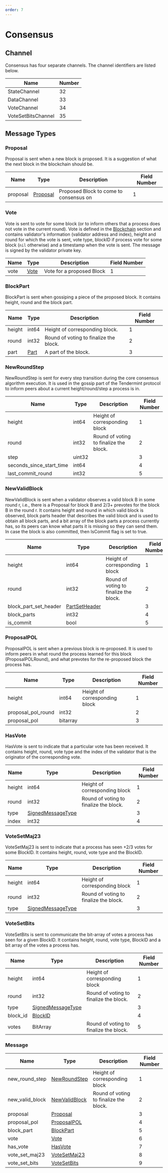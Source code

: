 ```yaml
---
order: 7
---
```


# Consensus

## Channel

Consensus has four separate channels. The channel identifiers are listed below. 

| Name               | Number |
|--------------------|--------|
| StateChannel       | 32     |
| DataChannel        | 33     |
| VoteChannel        | 34     |
| VoteSetBitsChannel | 35     |


## Message Types


### Proposal

Proposal is sent when a new block is proposed. It is a suggestion of what the
next block in the blockchain should be.

| Name     | Type                                               | Description                            | Field Number |
|----------|----------------------------------------------------|----------------------------------------|--------------|
| proposal | [Proposal](../../core/data_structures.md#proposal) | Proposed Block to come to consensus on | 1            |




### Vote

Vote is sent to vote for some block (or to inform others that a process does not vote in the
current round). Vote is defined in the
[Blockchain](https://github.com/tendermint/spec/blob/master/spec/core/data_structures.md#blockidd)
section and contains validator's
information (validator address and index), height and round for which the vote is sent, vote type,
blockID if process vote for some block (`nil` otherwise) and a timestamp when the vote is sent. The
message is signed by the validator private key.

| Name | Type                                       | Description               | Field Number |
|------|--------------------------------------------|---------------------------|--------------|
| vote | [Vote](../../core/data_structures.md#vote) | Vote for a proposed Block | 1            |



### BlockPart

BlockPart is sent when gossiping a piece of the proposed block. It contains height, round
and the block part.

| Name   | Type                                       | Description                            | Field Number |
|--------|--------------------------------------------|----------------------------------------|--------------|
| height | int64                                      | Height of corresponding block.         | 1            |
| round  | int32                                      | Round of voting to finalize the block. | 2            |
| part   | [Part](../../core/data_structures.md#part) | A part of the block.                   | 3            |

### NewRoundStep

NewRoundStep is sent for every step transition during the core consensus algorithm execution.
It is used in the gossip part of the Tendermint protocol to inform peers about a current
height/round/step a process is in.

| Name                     | Type   | Description                            | Field Number |
|--------------------------|--------|----------------------------------------|--------------|
| height                   | int64  | Height of corresponding block          | 1            |
| round                    | int32  | Round of voting to finalize the block. | 2            |
| step                     | uint32 |                                        | 3            |
| seconds_since_start_time | int64  |                                        | 4            |
| last_commit_round        | int32  |                                        | 5            |

### NewValidBlock

NewValidBlock is sent when a validator observes a valid block B in some round r,
i.e., there is a Proposal for block B and 2/3+ prevotes for the block B in the round r.
It contains height and round in which valid block is observed, block parts header that describes
the valid block and is used to obtain all
block parts, and a bit array of the block parts a process currently has, so its peers can know what
parts it is missing so they can send them.
In case the block is also committed, then IsCommit flag is set to true.

| Name                  | Type                                                         | Description                            | Field Number |
|-----------------------|--------------------------------------------------------------|----------------------------------------|--------------|
| height                | int64                                                        | Height of corresponding block          | 1            |
| round                 | int32                                                        | Round of voting to finalize the block. | 2            |
| block_part_set_header | [PartSetHeader](../../core/data_structures.md#partsetheader) |                                        | 3            |
| block_parts           | int32                                                        |                                        | 4            |
| is_commit             | bool                                                         |                                        | 5            |

### ProposalPOL

ProposalPOL is sent when a previous block is re-proposed.
It is used to inform peers in what round the process learned for this block (ProposalPOLRound),
and what prevotes for the re-proposed block the process has.

| Name               | Type     | Description                   | Field Number |
|--------------------|----------|-------------------------------|--------------|
| height             | int64    | Height of corresponding block | 1            |
| proposal_pol_round | int32    |                               | 2            |
| proposal_pol       | bitarray |                               | 3            |

### HasVote

HasVote is sent to indicate that a particular vote has been received. It contains height,
round, vote type and the index of the validator that is the originator of the corresponding vote.

| Name   | Type                                                             | Description                            | Field Number |
|--------|------------------------------------------------------------------|----------------------------------------|--------------|
| height | int64                                                            | Height of corresponding block          | 1            |
| round  | int32                                                            | Round of voting to finalize the block. | 2            |
| type   | [SignedMessageType](../../core/data_structures.md#signedmsgtype) |                                        | 3            |
| index  | int32                                                            |                                        | 4            |

### VoteSetMaj23

VoteSetMaj23 is sent to indicate that a process has seen +2/3 votes for some BlockID.
It contains height, round, vote type and the BlockID.

| Name   | Type                                                             | Description                            | Field Number |
|--------|------------------------------------------------------------------|----------------------------------------|--------------|
| height | int64                                                            | Height of corresponding block          | 1            |
| round  | int32                                                            | Round of voting to finalize the block. | 2            |
| type   | [SignedMessageType](../../core/data_structures.md#signedmsgtype) |                                        | 3            |

### VoteSetBits

VoteSetBits is sent to communicate the bit-array of votes a process has seen for a given
BlockID. It contains height, round, vote type, BlockID and a bit array of
the votes a process has.

| Name     | Type                                                             | Description                            | Field Number |
|----------|------------------------------------------------------------------|----------------------------------------|--------------|
| height   | int64                                                            | Height of corresponding block          | 1            |
| round    | int32                                                            | Round of voting to finalize the block. | 2            |
| type     | [SignedMessageType](../../core/data_structures.md#signedmsgtype) |                                        | 3            |
| block_id | [BlockID](../../core/data_structures.md#blockid)                 |                                        | 4            |
| votes    | BitArray                                                         | Round of voting to finalize the block. | 5            |

### Message

| Name            | Type                            | Description                            | Field Number |
|-----------------|---------------------------------|----------------------------------------|--------------|
| new_round_step  | [NewRoundStep](#newroundstep)   | Height of corresponding block          | 1            |
| new_valid_block | [NewValidBlock](#newvalidblock) | Round of voting to finalize the block. | 2            |
| proposal        | [Proposal](#proposal)           |                                        | 3            |
| proposal_pol    | [ProposalPOL](#proposalpol)     |                                        | 4            |
| block_part      | [BlockPart](#blockpart)         |                                        | 5            |
| vote            | [Vote](#vote)                   |                                        | 6            |
| has_vote        | [HasVote](#hasvote)             |                                        | 7            |
| vote_set_maj23  | [VoteSetMaj23](#votesetmaj23)   |                                        | 8            |
| vote_set_bits   | [VoteSetBits](#votesetbits)     |                                        | 9            |
